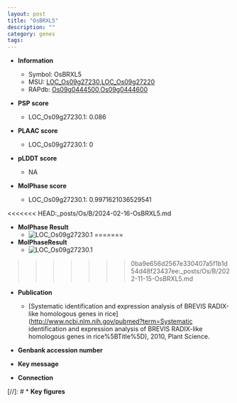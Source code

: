 ```yaml
---
layout: post
title: "OsBRXL5"
description: ""
category: genes
tags: 
---
```


* **Information**  
    + Symbol: OsBRXL5  
    + MSU: [LOC_Os09g27230](http://rice.plantbiology.msu.edu/cgi-bin/ORF_infopage.cgi?orf=LOC_Os09g27230),[LOC_Os09g27220](http://rice.plantbiology.msu.edu/cgi-bin/ORF_infopage.cgi?orf=LOC_Os09g27220)  
    + RAPdb: [Os09g0444500](http://rapdb.dna.affrc.go.jp/viewer/gbrowse_details/irgsp1?name=Os09g0444500),[Os09g0444600](http://rapdb.dna.affrc.go.jp/viewer/gbrowse_details/irgsp1?name=Os09g0444600)  

* **PSP score**  
    + LOC_Os09g27230.1: 0.086 

* **PLAAC score**  
    + LOC_Os09g27230.1: 0 

* **pLDDT score**
    + NA


* **MolPhase score**
    + LOC_Os09g27230.1: 0.9971621036529541

<<<<<<< HEAD:_posts/Os/B/2024-02-16-OsBRXL5.md
* **MolPhase Result**
    + ![LOC_Os09g27230.1](https://304243504.github.io/Pictures/LOC_Os09g/LOC_Os09g27230.1.png)
=======
* **MolPhaseResult**
    + ![LOC_Os09g27230.1](https://ricepsp.github.io/pictures/LOC_Os09g/LOC_Os09g27230.1.png)
>>>>>>> 0ba9e656d2567e330407a5f1b1d54d48f23437ee:_posts/Os/B/2022-11-15-OsBRXL5.md

* **Publication**  
    + [Systematic identification and expression analysis of BREVIS RADIX-like homologous genes in rice](http://www.ncbi.nlm.nih.gov/pubmed?term=Systematic identification and expression analysis of BREVIS RADIX-like homologous genes in rice%5BTitle%5D), 2010, Plant Science.

* **Genbank accession number**  

* **Key message**  

* **Connection**  

[//]: # * **Key figures**  


